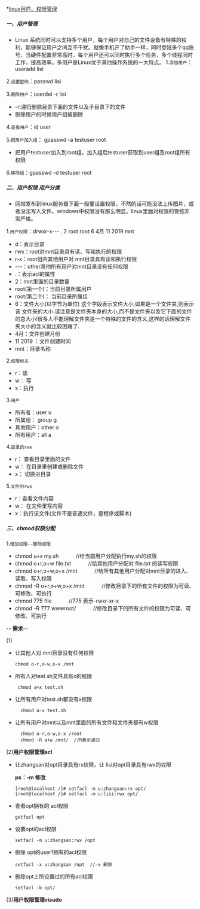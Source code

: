 *[linux用户、权限管理](#linux用户、权限管理)

##### 一、用户管理
- Linux 系统同时可以支持多个用户，每个用户对自己的文件设备有特殊的权利，能够保证用户之间互不干扰。就像手机开了助手一样，同时登陆多个qq账号，当硬件配置非常高时，每个用户还可以同时执行多个任务，多个线程同时工作，提高效率。多用户是Linux优于其他操作系统的一大特点。
1.``添加用户``：useradd lisi

2.``设置密码``：passwd lisi

3.``删除用户``：userdel -r lisi
- -r:递归删除目录下面的文件以及子目录下的文件
- 删除用户的时候用户组被删除

4.``查看用户``：id user

5.``把用户加入组``： gpasswd -a testuser root

- 把用户testuser加入到root组，加入组后testuser获取到user组及root组所有权限

6.``移除组``：gpasswd -d testuser root

##### 二、用户权限  用户分类
- 网站发布到linux服务器下面一般要设置权限，不然的话可能没法上传图片，或者没法写入文件。windows中权限没有那么明显。linux里面对权限的管控非常严格。

1.``用户权限``：drwxr-x--- . 2 root root 6 4月 11 2019 mnt

  - d：表示目录
  - rwx：root对mnt目录具有读、写和执行的权限
  - r-x：root组内其他用户对 mnt目录具有读和执行权限
  - ---：other其他所有用户对mnt目录没有任何权限
  - .：表示acl的属性
  - 2：mnt里面的目录数量
  - root(第一个)：当前目录所属用户
  - root(第二个)： 当前目录所属组
  - 6：文件大小(以字节为单位) 这个字段表示文件大小,如果是一个文件夹,则表示该
文件夹的大小.请注意是文件夹本身的大小,而不是文件夹以及它下面的文件的总大小!很多人不能理解文件夹是一个特殊的文件的含义,这样的话理解文件夹大小的含义就比较困难了.
  - 4月：文件创建月份
  - 11 2019 ：文件创建时间
  - mnt：目录名称

2.``权限标志``
- r：读
- w： 写
- x：执行

3.``用户``
- 所有者：user u
- 所属组： group g
- 其他用户：other o
- 所有用户：all a

4.``目录的rwx``

- r： 查看目录里面的文件
- w： 在目录里创建或删除文件
- x： 切换进目录

5.``文件的rwx``

- r：查看文件内容
- w： 在文件里写内容
- x：执行该文件(文件不是普通文件，是程序或脚本)

##### 三、chmod权限分配
1.``增加权限--删除权限``
- chmod u+x my.sh &emsp;&emsp;&emsp;//给当前用户分配执行my.sh的权限
- chmod o+r,o+w file.txt &emsp;&emsp;&emsp;//给其他用户分配对 file.txt 的读写权限
- chmod o+r,o+w,o+x /mnt &emsp;&emsp;&emsp;//给所有其他用户分配对mnt目录的进入、读取、写入权限
- chmod -R o+r,o+w,o+x /mnt &emsp;&emsp;&emsp;//修改目录下的所有文件的权限为可读、可修改、可执行
- chmod 775 file &emsp;&emsp;&emsp;//775 表示-rwxr-xr-x
- chmod -R 777 wwwroot/  &emsp;&emsp;&emsp;//修改目录下的所有文件的权限为可读、可修改、可执行

--  **需求**--

(1)
 - 让其他人对 mnt目录没有任何权限

       chmod o-r,o-w,o-x /mnt

 - 所有人对test.sh文件具有x的权限

        chmod a+x test.sh
 - 让所有用户对test.sh都没有x权限

         chmod a-x test.sh

- 让所有用户对mnt以及mnt里面的所有文件和文件夹都有w权限

        chmod o-r,o-w,o-x /root
        chmod -R a+w /mnt/  //R表示递归

(2)**用户权限管理acl**
- 让zhangsan对opt目录具有rx权限，让 lisi对opt目录具有rwx的权限

  **ps：-m  修改**

      [root@localhost /]# setfacl -m u:zhangsan:rx opt/
      [root@localhost /]# setfacl -m u:lisi:rwx opt/

- 查看opt拥有的 acl权限

      getfacl opt

- 设置opt的acl权限

      setfacl -m u:zhangsan:rwx /opt
- 删除 opt的user1拥有的acl权限

      setfacl -x u:zhangsan /opt  //-x 删除      

- 删除opt上所设置过的所有acl权限

      setfacl -b opt/   

(3)**用户权限管理visudo**           

